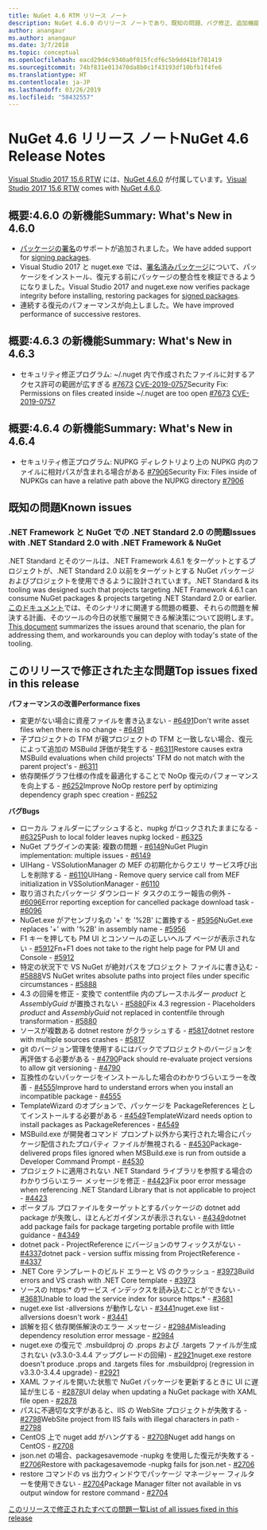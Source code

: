 ```yaml
---
title: NuGet 4.6 RTM リリース ノート
description: NuGet 4.6.0 のリリース ノートであり、既知の問題、バグ修正、追加機能、および DCR が含まれています。
author: anangaur
ms.author: anangaur
ms.date: 3/7/2018
ms.topic: conceptual
ms.openlocfilehash: eacd29d4c9340a0f015fcdf6c5b9dd41bf781419
ms.sourcegitcommit: 74bf831e013470da8b0c1f43193df10bfb1f4fe6
ms.translationtype: HT
ms.contentlocale: ja-JP
ms.lasthandoff: 03/26/2019
ms.locfileid: "58432557"
---
```

# <a name="nuget-46-release-notes"></a><span data-ttu-id="61074-103">NuGet 4.6 リリース ノート</span><span class="sxs-lookup"><span data-stu-id="61074-103">NuGet 4.6 Release Notes</span></span>

<span data-ttu-id="61074-104">[Visual Studio 2017 15.6 RTW](https://www.visualstudio.com/news/releasenotes/vs2017-relnotes) には、[NuGet 4.6.0](https://dist.nuget.org/win-x86-commandline/v4.6.0/nuget.exe) が付属しています。</span><span class="sxs-lookup"><span data-stu-id="61074-104">[Visual Studio 2017 15.6 RTW](https://www.visualstudio.com/news/releasenotes/vs2017-relnotes) comes with [NuGet 4.6.0](https://dist.nuget.org/win-x86-commandline/v4.6.0/nuget.exe).</span></span>

## <a name="summary-whats-new-in-460"></a><span data-ttu-id="61074-105">概要:4.6.0 の新機能</span><span class="sxs-lookup"><span data-stu-id="61074-105">Summary: What's New in 4.6.0</span></span>

* <span data-ttu-id="61074-106">[パッケージの署名](../create-packages/sign-a-package.md)のサポートが追加されました。</span><span class="sxs-lookup"><span data-stu-id="61074-106">We have added support for [signing packages](../create-packages/sign-a-package.md).</span></span>
* <span data-ttu-id="61074-107">Visual Studio 2017 と nuget.exe では、[署名済みパッケージ](../reference/signed-packages-reference.md)について、パッケージをインストール、復元する前にパッケージの整合性を検証できるようになりました。</span><span class="sxs-lookup"><span data-stu-id="61074-107">Visual Studio 2017 and nuget.exe now verifies package integrity before installing, restoring packages for [signed packages](../reference/signed-packages-reference.md).</span></span>
* <span data-ttu-id="61074-108">連続する復元のパフォーマンスが向上しました。</span><span class="sxs-lookup"><span data-stu-id="61074-108">We have improved performance of successive restores.</span></span>

## <a name="summary-whats-new-in-463"></a><span data-ttu-id="61074-109">概要:4.6.3 の新機能</span><span class="sxs-lookup"><span data-stu-id="61074-109">Summary: What's New in 4.6.3</span></span>

* <span data-ttu-id="61074-110">セキュリティ修正プログラム: ~/.nuget 内で作成されたファイルに対するアクセス許可の範囲が広すぎる [#7673](https://github.com/NuGet/Home/issues/7673) [CVE-2019-0757](https://portal.msrc.microsoft.com/en-us/security-guidance/advisory/CVE-2019-0757)</span><span class="sxs-lookup"><span data-stu-id="61074-110">Security Fix: Permissions on files created inside ~/.nuget are too open [#7673](https://github.com/NuGet/Home/issues/7673) [CVE-2019-0757](https://portal.msrc.microsoft.com/en-us/security-guidance/advisory/CVE-2019-0757)</span></span>

## <a name="summary-whats-new-in-464"></a><span data-ttu-id="61074-111">概要:4.6.4 の新機能</span><span class="sxs-lookup"><span data-stu-id="61074-111">Summary: What's New in 4.6.4</span></span>

* <span data-ttu-id="61074-112">セキュリティ修正プログラム: NUPKG ディレクトリより上の NUPKG 内のファイルに相対パスが含まれる場合がある [#7906](https://github.com/NuGet/Home/issues/7906)</span><span class="sxs-lookup"><span data-stu-id="61074-112">Security Fix: Files inside of NUPKGs can have a relative path above the NUPKG directory [#7906](https://github.com/NuGet/Home/issues/7906)</span></span>

## <a name="known-issues"></a><span data-ttu-id="61074-113">既知の問題</span><span class="sxs-lookup"><span data-stu-id="61074-113">Known issues</span></span>

### <a name="issues-with-net-standard-20-with-net-framework--nuget"></a><span data-ttu-id="61074-114">.NET Framework と NuGet での .NET Standard 2.0 の問題</span><span class="sxs-lookup"><span data-stu-id="61074-114">Issues with .NET Standard 2.0 with .NET Framework & NuGet</span></span> 

<span data-ttu-id="61074-115">.NET Standard とそのツールは、.NET Framework 4.6.1 をターゲットとするプロジェクトが、.NET Standard 2.0 以前をターゲットとする NuGet パッケージおよびプロジェクトを使用できるように設計されています。</span><span class="sxs-lookup"><span data-stu-id="61074-115">.NET Standard & its tooling was designed such that projects targeting .NET Framework 4.6.1 can consume NuGet packages & projects targeting .NET Standard 2.0 or earlier.</span></span> <span data-ttu-id="61074-116">[このドキュメント](https://github.com/dotnet/standard/issues/481)では、そのシナリオに関連する問題の概要、それらの問題を解決する計画、そのツールの今日の状態で展開できる解決策について説明します。</span><span class="sxs-lookup"><span data-stu-id="61074-116">[This document](https://github.com/dotnet/standard/issues/481) summarizes the issues around that scenario, the plan for addressing them, and workarounds you can deploy with today's state of the tooling.</span></span>

## <a name="top-issues-fixed-in-this-release"></a><span data-ttu-id="61074-117">このリリースで修正された主な問題</span><span class="sxs-lookup"><span data-stu-id="61074-117">Top issues fixed in this release</span></span>

<span data-ttu-id="61074-118">**パフォーマンスの改善**</span><span class="sxs-lookup"><span data-stu-id="61074-118">**Performance fixes**</span></span>

* <span data-ttu-id="61074-119">変更がない場合に資産ファイルを書き込まない - [#6491](https://github.com/NuGet/Home/issues/6491)</span><span class="sxs-lookup"><span data-stu-id="61074-119">Don't write asset files when there is no change - [#6491](https://github.com/NuGet/Home/issues/6491)</span></span>
* <span data-ttu-id="61074-120">子プロジェクトの TFM が親プロジェクトの TFM と一致しない場合、復元によって追加の MSBuild 評価が発生する - [#6311](https://github.com/NuGet/Home/issues/6311)</span><span class="sxs-lookup"><span data-stu-id="61074-120">Restore causes extra MSBuild evaluations when child projects' TFM do not match with the parent project's - [#6311](https://github.com/NuGet/Home/issues/6311)</span></span>
* <span data-ttu-id="61074-121">依存関係グラフ仕様の作成を最適化することで NoOp 復元のパフォーマンスを向上する - [#6252](https://github.com/NuGet/Home/issues/6252)</span><span class="sxs-lookup"><span data-stu-id="61074-121">Improve NoOp restore perf by optimizing dependency graph spec creation - [#6252](https://github.com/NuGet/Home/issues/6252)</span></span>

<span data-ttu-id="61074-122">**バグ**</span><span class="sxs-lookup"><span data-stu-id="61074-122">**Bugs**</span></span>

* <span data-ttu-id="61074-123">ローカル フォルダーにプッシュすると、nupkg がロックされたままになる - [#6325](https://github.com/NuGet/Home/issues/6325)</span><span class="sxs-lookup"><span data-stu-id="61074-123">Push to local folder leaves nupkg locked - [#6325](https://github.com/NuGet/Home/issues/6325)</span></span>
* <span data-ttu-id="61074-124">NuGet プラグインの実装: 複数の問題 - [#6149](https://github.com/NuGet/Home/issues/6149)</span><span class="sxs-lookup"><span data-stu-id="61074-124">NuGet Plugin implementation:  multiple issues - [#6149](https://github.com/NuGet/Home/issues/6149)</span></span>
* <span data-ttu-id="61074-125">UIHang - VSSolutionManager の MEF の初期化からクエリ サービス呼び出しを削除する - [#6110](https://github.com/NuGet/Home/issues/6110)</span><span class="sxs-lookup"><span data-stu-id="61074-125">UIHang - Remove query service call from MEF initialization in VSSolutionManager - [#6110](https://github.com/NuGet/Home/issues/6110)</span></span>
* <span data-ttu-id="61074-126">取り消されたパッケージ ダウンロード タスクのエラー報告の例外 - [#6096](https://github.com/NuGet/Home/issues/6096)</span><span class="sxs-lookup"><span data-stu-id="61074-126">Error reporting exception for cancelled package download task - [#6096](https://github.com/NuGet/Home/issues/6096)</span></span>
* <span data-ttu-id="61074-127">NuGet.exe がアセンブリ名の '+' を '%2B' に置換する - [#5956](https://github.com/NuGet/Home/issues/5956)</span><span class="sxs-lookup"><span data-stu-id="61074-127">NuGet.exe replaces '+' with '%2B' in assembly name - [#5956](https://github.com/NuGet/Home/issues/5956)</span></span>
* <span data-ttu-id="61074-128">F1 キーを押しても PM UI とコンソールの正しいヘルプ ページが表示されない - [#5912](https://github.com/NuGet/Home/issues/5912)</span><span class="sxs-lookup"><span data-stu-id="61074-128">Fn+F1 does not take to the right help page for PM UI and Console - [#5912](https://github.com/NuGet/Home/issues/5912)</span></span>
* <span data-ttu-id="61074-129">特定の状況下で VS NuGet が絶対パスをプロジェクト ファイルに書き込む - [#5888](https://github.com/NuGet/Home/issues/5888)</span><span class="sxs-lookup"><span data-stu-id="61074-129">VS NuGet writes absolute paths into project files under specific circumstances - [#5888](https://github.com/NuGet/Home/issues/5888)</span></span>
* <span data-ttu-id="61074-130">4.3 の回帰を修正 - 変換で contentfile 内のプレースホルダー $product$ と $AssemblyGuid$ が置換されない - [#5880](https://github.com/NuGet/Home/issues/5880)</span><span class="sxs-lookup"><span data-stu-id="61074-130">Fix 4.3 regression - Placeholders $product$ and $AssemblyGuid$ not replaced in contentfile through transformation - [#5880](https://github.com/NuGet/Home/issues/5880)</span></span>
* <span data-ttu-id="61074-131">ソースが複数ある dotnet restore がクラッシュする - [#5817](https://github.com/NuGet/Home/issues/5817)</span><span class="sxs-lookup"><span data-stu-id="61074-131">dotnet restore with multiple sources crashes - [#5817](https://github.com/NuGet/Home/issues/5817)</span></span>
* <span data-ttu-id="61074-132">git のバージョン管理を使用するにはパックでプロジェクトのバージョンを再評価する必要がある - [#4790](https://github.com/NuGet/Home/issues/4790)</span><span class="sxs-lookup"><span data-stu-id="61074-132">Pack should re-evaluate project versions to allow git versioning - [#4790](https://github.com/NuGet/Home/issues/4790)</span></span>
* <span data-ttu-id="61074-133">互換性のないパッケージをインストールした場合のわかりづらいエラーを改善 - [#4555](https://github.com/NuGet/Home/issues/4555)</span><span class="sxs-lookup"><span data-stu-id="61074-133">Improve hard to understand errors when you install an incompatible package - [#4555](https://github.com/NuGet/Home/issues/4555)</span></span>
* <span data-ttu-id="61074-134">TemplateWizard のオプションで、パッケージを PackageReferences としてインストールする必要がある - [#4549](https://github.com/NuGet/Home/issues/4549)</span><span class="sxs-lookup"><span data-stu-id="61074-134">TemplateWizard needs option to install packages as PackageReferences - [#4549](https://github.com/NuGet/Home/issues/4549)</span></span>
* <span data-ttu-id="61074-135">MSBuild.exe が開発者コマンド プロンプト以外から実行された場合にパッケージ配信されたプロパティ ファイルが無視される - [#4530](https://github.com/NuGet/Home/issues/4530)</span><span class="sxs-lookup"><span data-stu-id="61074-135">Package-delivered props files ignored when MSBuild.exe is run from outside a Developer Command Prompt - [#4530](https://github.com/NuGet/Home/issues/4530)</span></span>
* <span data-ttu-id="61074-136">プロジェクトに適用されない .NET Standard ライブラリを参照する場合のわかりづらいエラー メッセージを修正 - [#4423](https://github.com/NuGet/Home/issues/4423)</span><span class="sxs-lookup"><span data-stu-id="61074-136">Fix poor error message when referencing .NET Standard Library that is not applicable to project - [#4423](https://github.com/NuGet/Home/issues/4423)</span></span>
* <span data-ttu-id="61074-137">ポータブル プロファイルをターゲットとするパッケージの dotnet add package が失敗し、ほとんどガイダンスが表示されない - [#4349](https://github.com/NuGet/Home/issues/4349)</span><span class="sxs-lookup"><span data-stu-id="61074-137">dotnet add package fails for package targeting portable profile with little guidance - [#4349](https://github.com/NuGet/Home/issues/4349)</span></span>
* <span data-ttu-id="61074-138">dotnet pack - ProjectReference にバージョンのサフィックスがない - [#4337](https://github.com/NuGet/Home/issues/4337)</span><span class="sxs-lookup"><span data-stu-id="61074-138">dotnet pack - version suffix missing from ProjectReference - [#4337](https://github.com/NuGet/Home/issues/4337)</span></span>
* <span data-ttu-id="61074-139">.NET Core テンプレートのビルド エラーと VS のクラッシュ - [#3973](https://github.com/NuGet/Home/issues/3973)</span><span class="sxs-lookup"><span data-stu-id="61074-139">Build errors and VS crash with .NET Core template - [#3973](https://github.com/NuGet/Home/issues/3973)</span></span>
* <span data-ttu-id="61074-140">ソースの https:\* のサービス インデックスを読み込むことができない - [#3681](https://github.com/NuGet/Home/issues/3681)</span><span class="sxs-lookup"><span data-stu-id="61074-140">Unable to load the service index for source https:\* - [#3681](https://github.com/NuGet/Home/issues/3681)</span></span>
* <span data-ttu-id="61074-141">nuget.exe list -allversions が動作しない - [#3441](https://github.com/NuGet/Home/issues/3441)</span><span class="sxs-lookup"><span data-stu-id="61074-141">nuget.exe list -allversions doesn't work - [#3441](https://github.com/NuGet/Home/issues/3441)</span></span>
* <span data-ttu-id="61074-142">誤解を招く依存関係解決のエラー メッセージ - [#2984](https://github.com/NuGet/Home/issues/2984)</span><span class="sxs-lookup"><span data-stu-id="61074-142">Misleading dependency resolution error message - [#2984](https://github.com/NuGet/Home/issues/2984)</span></span>
* <span data-ttu-id="61074-143">nuget.exe の復元で .msbuildproj の .props および .targets ファイルが生成されない (v3.3.0-3.4.4 アップグレードの回帰) - [#2921](https://github.com/NuGet/Home/issues/2921)</span><span class="sxs-lookup"><span data-stu-id="61074-143">nuget.exe restore doesn't produce .props and .targets files for .msbuildproj (regression in v3.3.0-3.4.4 upgrade) - [#2921](https://github.com/NuGet/Home/issues/2921)</span></span>
* <span data-ttu-id="61074-144">XAML ファイルを開いた状態で NuGet パッケージを更新するときに UI に遅延が生じる - [#2878](https://github.com/NuGet/Home/issues/2878)</span><span class="sxs-lookup"><span data-stu-id="61074-144">UI delay when updating a NuGet package with XAML file open - [#2878](https://github.com/NuGet/Home/issues/2878)</span></span>
* <span data-ttu-id="61074-145">パスに不適切な文字があると、IIS の WebSite プロジェクトが失敗する - [#2798](https://github.com/NuGet/Home/issues/2798)</span><span class="sxs-lookup"><span data-stu-id="61074-145">WebSite project from IIS fails with illegal characters in path - [#2798](https://github.com/NuGet/Home/issues/2798)</span></span>
* <span data-ttu-id="61074-146">CentOS 上で nuget add がハングする - [#2708](https://github.com/NuGet/Home/issues/2708)</span><span class="sxs-lookup"><span data-stu-id="61074-146">Nuget add hangs on CentOS - [#2708](https://github.com/NuGet/Home/issues/2708)</span></span>
* <span data-ttu-id="61074-147">json.net の場合、packagesavemode -nupkg を使用した復元が失敗する - [#2706](https://github.com/NuGet/Home/issues/2706)</span><span class="sxs-lookup"><span data-stu-id="61074-147">Restore with packagesavemode -nupkg fails for json.net - [#2706](https://github.com/NuGet/Home/issues/2706)</span></span>
* <span data-ttu-id="61074-148">restore コマンドの vs 出力ウィンドウでパッケージ マネージャー フィルターを使用できない - [#2704](https://github.com/NuGet/Home/issues/2704)</span><span class="sxs-lookup"><span data-stu-id="61074-148">Package Manager filter not available in vs output window for restore command - [#2704](https://github.com/NuGet/Home/issues/2704)</span></span>

[<span data-ttu-id="61074-149">このリリースで修正されたすべての問題一覧</span><span class="sxs-lookup"><span data-stu-id="61074-149">List of all issues fixed in this release</span></span>](https://github.com/NuGet/Home/issues?q=is%3Aissue+is%3Aclosed+milestone%3A%224.6")

